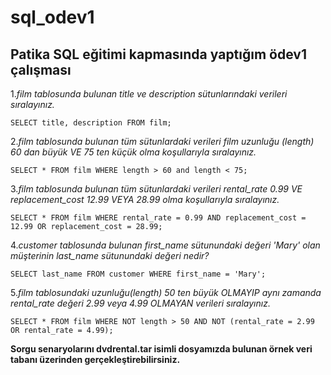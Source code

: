 # sql_odev1
**Patika SQL eğitimi kapmasında yaptığım ödev1 çalışması**
-
1._film tablosunda bulunan title ve description sütunlarındaki verileri sıralayınız._

 ` SELECT title, description FROM film; `

2._film tablosunda bulunan tüm sütunlardaki verileri film uzunluğu (length) 60 dan büyük VE 75 ten küçük olma koşullarıyla sıralayınız._

 ` SELECT * FROM film WHERE length > 60 and length < 75; `

3._film tablosunda bulunan tüm sütunlardaki verileri rental_rate 0.99 VE replacement_cost 12.99 VEYA 28.99 olma koşullarıyla sıralayınız._

 ` SELECT * FROM film WHERE rental_rate = 0.99 AND replacement_cost = 12.99 OR replacement_cost = 28.99; `

4._customer tablosunda bulunan first_name sütunundaki değeri 'Mary' olan müşterinin last_name sütunundaki değeri nedir?_

 ` SELECT last_name FROM customer WHERE first_name = 'Mary'; `

5._film tablosundaki uzunluğu(length) 50 ten büyük OLMAYIP aynı zamanda rental_rate değeri 2.99 veya 4.99 OLMAYAN verileri sıralayınız._

 ` SELECT * FROM film WHERE NOT length > 50 AND NOT (rental_rate = 2.99 OR rental_rate = 4.99); `
 
**Sorgu senaryolarını dvdrental.tar isimli dosyamızda bulunan örnek veri tabanı üzerinden gerçekleştirebilirsiniz.**
